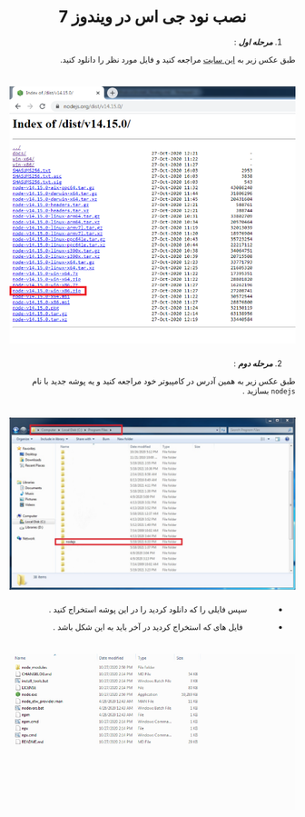 <div dir="rtl">

<h1 align="center">نصب نود جی اس  در ویندوز 7</h1>

1. ***مرحله اول*** :

طبق عکس زیر به [این سایت](https://nodejs.org/dist/v14.15.0/) مراجعه کنید و فایل مورد نظر را دانلود کنید.

<div align="center">
  
# ![ty](node_l/node_1.png)
  
</div>

2. ***مرحله دوم*** :

طبق عکس زیر به همین آدرس در کامپیوتر خود مراجعه کنید و یه پوشه جدید با نام `nodejs` بسازید .

<div align="center">

# ![ty](node_l/node_2.jpg)

</dir>
  
- سپس فایلی را که دانلود کردید را در این پوشه استخراج کنید .

- فایل های که استخراج کردید در آخر باید به این شکل باشد .

#


<div align="center">

# ![ty](node_l/node_3.jpg)

</dir>

</div>
